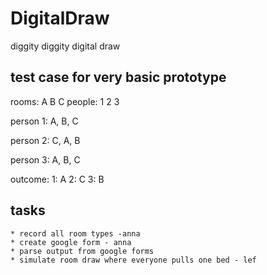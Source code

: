 # DigitalDraw
diggity diggity digital draw

## test case for very basic prototype

rooms:  A B C
people: 1 2 3


person 1:
    A, B, C

person 2:
    C, A, B

person 3:
    A, B, C

outcome:
1: A
2: C
3: B

## tasks

    * record all room types -anna
    * create google form - anna
    * parse output from google forms
    * simulate room draw where everyone pulls one bed - lef

    

